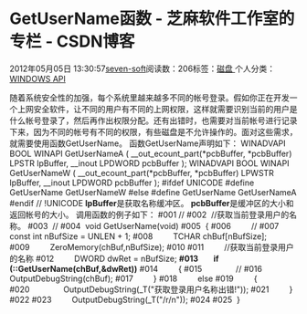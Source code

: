 
# GetUserName函数 -  芝麻软件工作室的专栏 - CSDN博客


2012年05月05日 13:30:57[seven-soft](https://me.csdn.net/softn)阅读数：206标签：[磁盘																](https://so.csdn.net/so/search/s.do?q=磁盘&t=blog)个人分类：[WINDOWS API																](https://blog.csdn.net/softn/article/category/1130113)



随着系统安全性的加强，每个系统里越来越多不同的帐号登录。假如你正在开发一个上网安全软件，让不同的用户有不同的上网权限，这样就需要识别当前的用户是什么帐号登录了，然后再作出权限分配。还有出错时，也需要对当前帐号进行记录下来，因为不同的帐号有不同的权限，有些磁盘是不允许操作的。面对这些需求，就需要使用函数GetUserName。
函数GetUserName声明如下：
WINADVAPI
BOOL
WINAPI
GetUserNameA (
__out_ecount_part(*pcbBuffer, *pcbBuffer) LPSTR lpBuffer,
__inout LPDWORD pcbBuffer
);
WINADVAPI
BOOL
WINAPI
GetUserNameW (
__out_ecount_part(*pcbBuffer, *pcbBuffer) LPWSTR lpBuffer,
__inout LPDWORD pcbBuffer
);
\#ifdef UNICODE
\#define GetUserName GetUserNameW
\#else
\#define GetUserName GetUserNameA
\#endif // !UNICODE
**lpBuffer**是获取名称缓冲区。
**pcbBuffer**是缓冲区的大小和返回帐号的大小。
调用函数的例子如下：
\#001 //
\#002  //获取当前登录用户的名称。
\#003  //
\#004  void GetUserName(void)
\#005  {
\#006         //
\#007         const int nBufSize = UNLEN + 1;
\#008         TCHAR chBuf[nBufSize];
\#009         ZeroMemory(chBuf,nBufSize);
\#010
\#011         //获取当前登录用户的名称
\#012         DWORD dwRet = nBufSize;
**\#013        if (::GetUserName(chBuf,&dwRet))**
\#014         {
\#015               //
\#016               OutputDebugString(chBuf);
\#017         }
\#018         else
\#019         {
\#020               OutputDebugString(_T("获取登录用户名称出错!"));
\#021         }
\#022
\#023         OutputDebugString(_T("/r/n"));
\#024
\#025  }


